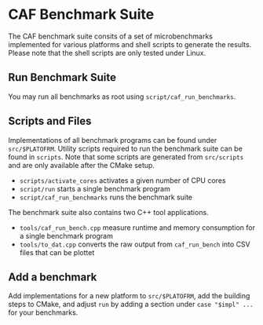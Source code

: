 # CAF Benchmark Suite

The CAF benchmark suite consits of a set of microbenchmarks implemented for various platforms and shell scripts to generate the results. Please note that the shell scripts are only tested under Linux.

## Run Benchmark Suite

You may run all benchmarks as root using `script/caf_run_benchmarks`.

## Scripts and Files

Implementations of all benchmark programs can be found under `src/$PLATOFRM`. Utility scripts required to run the benchmark suite can be found in `scripts`. Note that some scripts are generated from `src/scripts` and are only available after the CMake setup.

* `scripts/activate_cores` activates a given number of CPU cores
* `script/run` starts a single benchmark program
* `script/caf_run_benchmarks` runs the benchmark suite

The benchmark suite also contains two C++ tool applications.

* `tools/caf_run_bench.cpp` measure runtime and memory consumption for a single benchmark program
* `tools/to_dat.cpp` converts the raw output from `caf_run_bench` into CSV files that can be plottet

## Add a benchmark

Add implementations for a new platform to `src/$PLATOFRM`, add the building steps to CMake, and adjust `run` by adding a section under `case "$impl" ...` for your benchmarks.
